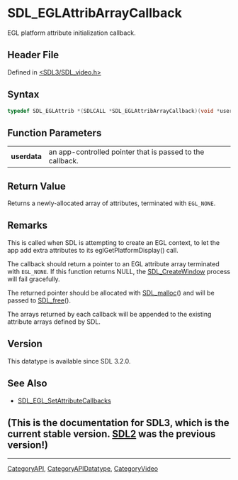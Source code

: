 # SDL_EGLAttribArrayCallback

EGL platform attribute initialization callback.

## Header File

Defined in [<SDL3/SDL_video.h>](https://github.com/libsdl-org/SDL/blob/main/include/SDL3/SDL_video.h)

## Syntax

```c
typedef SDL_EGLAttrib *(SDLCALL *SDL_EGLAttribArrayCallback)(void *userdata);
```

## Function Parameters

|              |                                                           |
| ------------ | --------------------------------------------------------- |
| **userdata** | an app-controlled pointer that is passed to the callback. |

## Return Value

Returns a newly-allocated array of attributes, terminated with `EGL_NONE`.

## Remarks

This is called when SDL is attempting to create an EGL context, to let the
app add extra attributes to its eglGetPlatformDisplay() call.

The callback should return a pointer to an EGL attribute array terminated
with `EGL_NONE`. If this function returns NULL, the
[SDL_CreateWindow](SDL_CreateWindow) process will fail gracefully.

The returned pointer should be allocated with [SDL_malloc](SDL_malloc)()
and will be passed to [SDL_free](SDL_free)().

The arrays returned by each callback will be appended to the existing
attribute arrays defined by SDL.

## Version

This datatype is available since SDL 3.2.0.

## See Also

- [SDL_EGL_SetAttributeCallbacks](SDL_EGL_SetAttributeCallbacks)


## (This is the documentation for SDL3, which is the current stable version. [SDL2](https://wiki.libsdl.org/SDL2/) was the previous version!)



----
[CategoryAPI](CategoryAPI), [CategoryAPIDatatype](CategoryAPIDatatype), [CategoryVideo](CategoryVideo)

